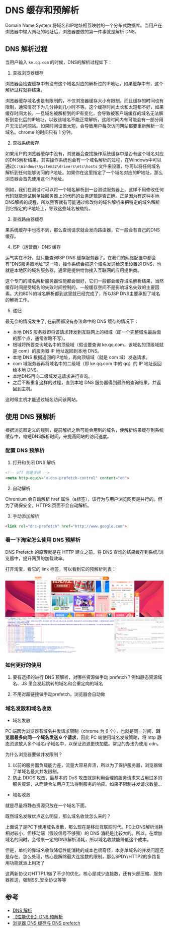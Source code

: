 # DNS 缓存和预解析

Domain Name System 将域名和IP地址相互映射的一个分布式数据库。当用户在浏览器中输入网址的地址后，浏览器要做的第一件事就是解析 DNS。

## DNS 解析过程

当用户输入 `ke.qq.com` 的时候，DNS的解析过程如下：

1. 查找浏览器缓存

浏览器会检查缓存中有没有这个域名对应的解析过的IP地址，如果缓存中有，这个解析过程就将结束。

浏览器缓存域名也是有限制的，不仅浏览器缓存大小有限制，而且缓存的时间也有限制，通常情况下为几分钟到几小时不等。这个缓存时间太长和太短都不好，如果缓存时间太长，一旦域名被解析到的IP有变化，会导致被客户端缓存的域名无法解析到变化后的IP地址，以致该域名不能正常解析，这段时间内有可能会有一部分用户无法访问网站。如果时间设置太短，会导致用户每次访问网站都要重新解析一次域名。chrome 的时间只有 1 分钟。

2. 查找系统缓存

如果用户的浏览器缓存中没有，浏览器会查找操作系统缓存中是否有这个域名对应的DNS解析结果。其实操作系统也会有一个域名解析的过程，在Windows中可以通过`C:\Windows\System32\drivers\etc\hosts` 文件来设置，你可以将任何域名解析到任何能够访问的IP地址。如果你在这里指定了一个域名对应的IP地址，那么浏览器会首先使用这个IP地址。

例如，我们在测试时可以将一个域名解析到一台测试服务器上，这样不用修改任何代码就能测试到单独服务器上的代码的业务逻辑是否正确。正是因为有这种本地DNS解析的规程，所以黑客就有可能通过修改你的域名解析来把特定的域名解析到它指定的IP地址上，导致这些域名被劫持。

3. 查找路由器缓存

果系统缓存中也找不到，那么查询请求就会发向路由器，它一般会有自己的DNS缓存。

4. ISP（运营商）DNS 缓存

运气实在不好，就只能查询ISP DNS 缓存服务器了。在我们的网络配置中都会有"DNS服务器地址"这一项，操作系统会把这个域名发送给这里设置的 DNS，也就是本地区的域名服务器，通常是提供给你接入互联网的应用提供商。

这个专门的域名解析服务器性能都会很好，它们一般都会缓存域名解析结果，当然缓存时间是受域名的失效时间控制的，一般缓存空间不是影响域名失效的主要因素。大约80%的域名解析都到这里就已经完成了，所以ISP DNS主要承担了域名的解析工作。

5. 递归

最无奈的情况发生了, 在前面都没有办法命中的 DNS 缓存的情况下：

- 本地 DNS 服务器即将该请求转发到互联网上的根域（即一个完整域名最后面的那个点，通常省略不写）。
- 根域将所要查询域名中的顶级域（假设要查询 ke.qq.com，该域名的顶级域就是 com）的服务器 IP 地址返回到本地 DNS。
- 本地 DNS 根据返回的IP地址，再向顶级域（就是 com 域）发送请求。
- com 域服务器再将域名中的二级域（即 ke.qq.com 中的 qq）的 IP 地址返回给本地 DNS。
- 本地DNS再向二级域发送请求进行查询。
- 之后不断重复这样的过程，直到本地 DNS 服务器得到最终的查询结果，并返回到主机。

这时候主机才能通过域名访问该网站。

## 使用 DNS 预解析

根据浏览器定义的规则，提前解析之后可能会用到的域名，使解析结果缓存到系统缓存中，缩短DNS解析时间，来提高网站的访问速度。

### 配置 DNS 预解析

1. 打开和关闭 DNS 解析

```html
<!-- off 则是关闭 -->
<meta http-equiv="x-dns-prefetch-control" content="on">
```

2. 自动解析

Chromium 会自动解析 href 属性（a标签），该行为与用户浏览网页是并行的。但为了确保安全，HTTPS 页面不会自动解析。

3. 手动添加解析

```html
<link rel="dns-prefetch" href="http://www.google.com">
```

### 看一下淘宝怎么使用 DNS 预解析

DNS Prefetch 的原理就是在 HTTP 建立之前，将 DNS 查询的结果缓存到系统/浏览器中，提升网页的加载效率。

打开淘宝，看它的 link 标签，可以看到它的预解析列表：

![dns prefetch](../../.vuepress/public/images/javascript-effective-dns.png)

### 如何更好的使用

1. 要有选择的进行 DNS 预解析，对哪些资源做手动 prefetch？例如静态资源域名、JS 里会发起跳转的域名和会重定向的域名

2. 不用对超链接做手动prefetch，浏览器会自动做

### 域名发散和域名收敛

- 域名发散

PC 端因为浏览器有域名并发请求限制（chrome 为 6 个），也就是同一时间，**浏览器最多向同一个域名发送 6 个请求**，因此 PC 端使用域名发散策略，将 http 静态资源放入多个域名/子域名中，以保证资源更快加载。常见的办法为使用 cdn。

为什么浏览器要做并发限制？

1. 以前的服务器负载能力差，流量大容易奔溃，所以为了保护服务器，浏览器做了单域名最大并发限制。
2. 防止 DDOS 攻击，最基本的 DoS 攻击就是利用合理的服务请求来占用过多的服务资源，从而使合法用户无法得到服务的响应。如果不限制并发请求数量…

- 域名收敛

就是尽量将静态资源只放在一个域名下面。

既然域名发散优点这么明显，那么域名收敛怎么来的？

上面说了是PC下使用域名发散，那么现在是移动互联网时代。PC上DNS解析消耗相对较小，但移动端（假设信号不够强）的 DNS 消耗是比较大的。所以，在增加域名的同时，会带来一定的DNS解析消耗，所以域名收敛能降低这个成本。

但是，单纯的靠域名收敛降低性能消耗的成本也很奇怪，本身单域名的并发问题还是存在。怎么处理，核心是解除最大连接数的限制，那么SPDY/HTTP2的多路复用功能就派上用场了

这两新协议对HTTP1.1做了不少的优化，核心是减少连接数，还有头部压缩、服务器推送，强制SSL安全协议等等

## 参考

- [DNS 解析](https://imweb.io/topic/55e3ba46771670e207a16bc8)
- [【性能优化】DNS 预解析](https://github.com/amandakelake/blog/issues/50)
- [浏览器 DNS 缓存与 DNS prefetch](https://www.cnblogs.com/moqiutao/p/11079722.html)